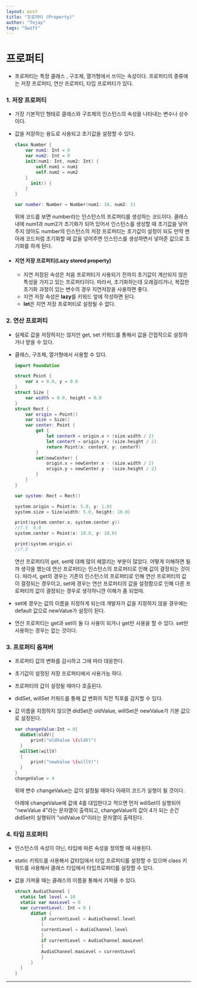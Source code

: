 ```yaml
---
layout: post
title: "프로퍼티 (Property)"
author: "Tejay"
tags: "Swift"
---
```


# 프로퍼티

- 프로퍼티는 특정 클래스 , 구조체, 열거형에서 쓰이는 속성이다. 프로퍼티의 종류에는 저장 프로퍼티, 연산 프로퍼티, 타입 프로퍼티가 있다.

### 1. 저장 프로퍼티

- 가장 기본적인 형태로 클래스와 구조체의 인스턴스의 속성을 나타내는 변수나 상수이다.

- 값을 저장하는 용도로 사용되고 초기값을 설정할 수 있다.

  ```swift
  class Number {
      var num1: Int = 0
      var num2: Int = 0
      init(num1: Int, num2: Int) {
          self.num1 = num1
          self.num2 = num2
      }
    	init() {
      }
  }

  var number: Number = Number(num1: 10, num2: 5)
  ```

  위에 코드를 보면 number라는 인스턴스의 프로퍼티를 생성하는 코드이다. 클래스 내에 num1과 num2가 초기화가 되어 있어서 인스턴스를 생성할 때 초기값을 넣어주지 않아도 number의 인스턴스의 저장 프로퍼티는 초기값이 설정이 되도 만약  맨 아래 코드처럼 초기화할 때 값을 넣어주면 인스턴스를 생성하면서 넣어준 값으로 초기화를 하게 된다.

- #### 지연 저장 프로퍼티(Lazy stored property)

  - 지연 저장된 속성은 처음 프로퍼티가 사용되기 전까지 초기값이 계산되지 않은 특성을 가지고 있는 프로퍼티이다. 따라서, 초기화하는데 오래걸리거나, 복잡한 초기화 과정이 있는 변수의 경우 지연저장을 사용하면 좋다.
  - 지연 저장 속성은 **lazy**를 키워드 앞에 작성하면 된다.
  - **let**은 지연 저장 프로퍼티로 설정될 수 없다.

### 2. 연산 프로퍼티

- 실제로 값을 저장하지는 않지만 get,  set 키워드를 통해서 값을 간접적으로 설정하거나 받을 수 있다.

- 클래스, 구조체, 열거형에서 사용할 수 있다.

  ```swift
  import Foundation

  struct Point {
      var x = 0.0, y = 0.0
  }
  struct Size {
      var width = 0.0, height = 0.0
  }
  struct Rect {
      var origin = Point()
      var size = Size()
      var center: Point {
          get {
              let centerX = origin.x + (size.width / 2)
              let centerY = origin.y + (size.height / 2)
              return Point(x: centerX, y: centerY)
          }
          set(newCenter) {
              origin.x = newCenter.x - (size.width / 2)
              origin.y = newCenter.y - (size.height / 2)
          }
      }
  }

  var system: Rect = Rect()

  system.origin = Point(x: 5.0, y: 1.0)
  system.size = Size(width: 5.0, height: 10.0)

  print(system.center.x, system.center.y))
  //7.5  6.0
  system.center = Point(x: 10.0, y: 10.0)

  print(system.origin.x)
  //7.5
  ```

   연산 프로퍼티의 get, set에 대해 많이 헤깔리는 부분이 많았다. 어떻게 이해하면 될까 생각을 했는데 연산 프로퍼티는 인스턴스의 프로퍼티로 인해 값이 결정되는 것이다. 따라서, get의 경우는 기존의 인스턴스의 프로퍼티로 인해 연산 프로퍼티의 값이 결정되는 경우이고, set에 경우는 연산 프로퍼티의 값을 설정함으로 인해 다른 프로퍼티의 값이 결정되는 경우로 생각하니깐 이해가 좀 되었따.

- set에 경우는 값의 이름을 지정하게 되는데 개발자가 값을 지정하지 않을 경우에는 default 값으로 newValue가 설정이 된다.

- 연산 프로퍼티는 get과 set이 둘 다 사용이 되거나 get만 사용을 할 수 있다. set만 사용하는 경우는 없는 것이다.

### 3. 프로퍼티 옵져버

- 프로퍼티 값의 변화를 감시하고 그에 따라 대응한다.

- 초기값이 설정된 저장 프로퍼티에서 사용가능 하다.

- 프로퍼티의 값이 설정될 때마다 호출된다.

- didSet, willSet 키워드를 통해 값 변화의 직전 직후를 감지할 수 있다.

- 값 이름을 지정하지 않으면 didSet은 oldValue, willSet은 newValue가 기분 값으로 설정된다.

  ```swift
  var changeValue:Int = 0{
  	didSet(oldV){
  		print("oldValue \(oldV)")
  	}
  	willSet(willV)
  	{
  		print("newValue \(willV)")
  	}
  }
  changeValue = 4
  ```

  위에 변수 changeValue는 값이 설정될 때마다 아래의 코드가 실행이 될 것이다.

  아래에 changeValue에 값에 4를 대입한다고 적으면 먼저 willSet이 실행되어 "newValue 4"라는 문자열이 출력되고, changeValue의 값이 4가 되는 순간 didSet이 실행되어 "oldValue 0"이라는 문자열이 출력된다.

### 4. 타입 프로퍼티

- 인스턴스의 속성이 아닌, 타입에 따른 속성을 정의할 때 사용된다.

- static 키워드를 사용해서 값타입에서 타입 프로퍼티를 설정할 수 있으며 class 키워드를 사용해서 클래스 타입에서 타입프로퍼티를 설정할 수 있다.

- 값을 가져올 때는 클래스의 이름을 통해서 가져올 수 있다.

  ```swift
  struct AudioChannel {
  	static let level = 10
  	static var maxLevel = 0
  	var currentLevel: Int = 0 {
  		didSet {
  			if currentLevel > AudioChannel.level
  			{
  			currentLevel = AudioChannel.level
  			}
  			if currentLevel > AudioChannel.maxLevel
  			{
  			AudioChannel.maxLevel = currentLevel
  			}
   	 	}
  	}
  }
  ```

** **
